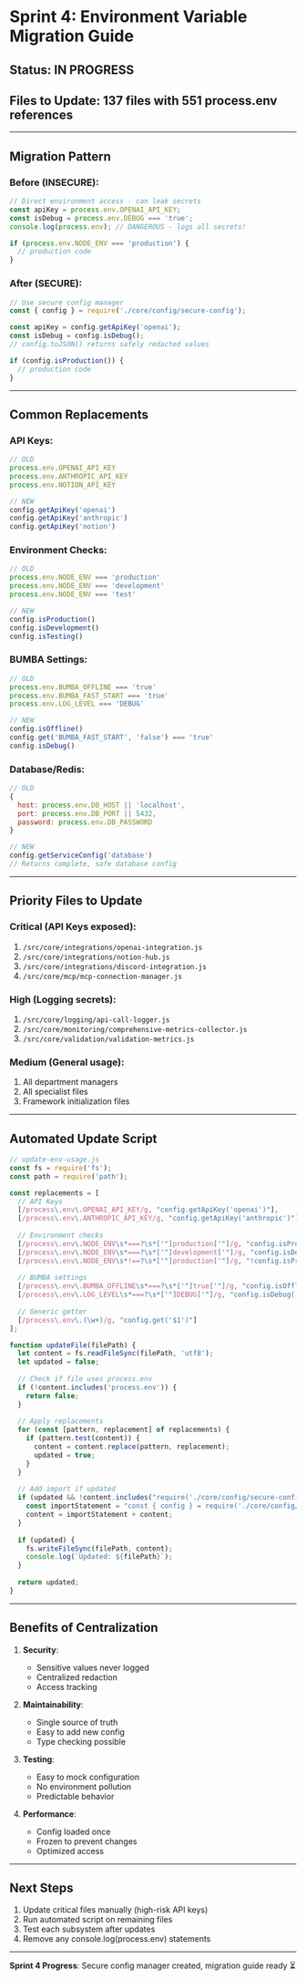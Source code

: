 # Sprint 4: Environment Variable Migration Guide

## Status: IN PROGRESS
## Files to Update: 137 files with 551 process.env references

---

## Migration Pattern

### Before (INSECURE):
```javascript
// Direct environment access - can leak secrets
const apiKey = process.env.OPENAI_API_KEY;
const isDebug = process.env.DEBUG === 'true';
console.log(process.env); // DANGEROUS - logs all secrets!

if (process.env.NODE_ENV === 'production') {
  // production code
}
```

### After (SECURE):
```javascript
// Use secure config manager
const { config } = require('./core/config/secure-config');

const apiKey = config.getApiKey('openai');
const isDebug = config.isDebug();
// config.toJSON() returns safely redacted values

if (config.isProduction()) {
  // production code
}
```

---

## Common Replacements

### API Keys:
```javascript
// OLD
process.env.OPENAI_API_KEY
process.env.ANTHROPIC_API_KEY
process.env.NOTION_API_KEY

// NEW
config.getApiKey('openai')
config.getApiKey('anthropic')
config.getApiKey('notion')
```

### Environment Checks:
```javascript
// OLD
process.env.NODE_ENV === 'production'
process.env.NODE_ENV === 'development'
process.env.NODE_ENV === 'test'

// NEW
config.isProduction()
config.isDevelopment()
config.isTesting()
```

### BUMBA Settings:
```javascript
// OLD
process.env.BUMBA_OFFLINE === 'true'
process.env.BUMBA_FAST_START === 'true'
process.env.LOG_LEVEL === 'DEBUG'

// NEW
config.isOffline()
config.get('BUMBA_FAST_START', 'false') === 'true'
config.isDebug()
```

### Database/Redis:
```javascript
// OLD
{
  host: process.env.DB_HOST || 'localhost',
  port: process.env.DB_PORT || 5432,
  password: process.env.DB_PASSWORD
}

// NEW
config.getServiceConfig('database')
// Returns complete, safe database config
```

---

## Priority Files to Update

### Critical (API Keys exposed):
1. `/src/core/integrations/openai-integration.js`
2. `/src/core/integrations/notion-hub.js`
3. `/src/core/integrations/discord-integration.js`
4. `/src/core/mcp/mcp-connection-manager.js`

### High (Logging secrets):
1. `/src/core/logging/api-call-logger.js`
2. `/src/core/monitoring/comprehensive-metrics-collector.js`
3. `/src/core/validation/validation-metrics.js`

### Medium (General usage):
1. All department managers
2. All specialist files
3. Framework initialization files

---

## Automated Update Script

```javascript
// update-env-usage.js
const fs = require('fs');
const path = require('path');

const replacements = [
  // API Keys
  [/process\.env\.OPENAI_API_KEY/g, "config.getApiKey('openai')"],
  [/process\.env\.ANTHROPIC_API_KEY/g, "config.getApiKey('anthropic')"],
  
  // Environment checks
  [/process\.env\.NODE_ENV\s*===?\s*['"]production['"]/g, "config.isProduction()"],
  [/process\.env\.NODE_ENV\s*===?\s*['"]development['"]/g, "config.isDevelopment()"],
  [/process\.env\.NODE_ENV\s*!==?\s*['"]production['"]/g, "!config.isProduction()"],
  
  // BUMBA settings
  [/process\.env\.BUMBA_OFFLINE\s*===?\s*['"]true['"]/g, "config.isOffline()"],
  [/process\.env\.LOG_LEVEL\s*===?\s*['"]DEBUG['"]/g, "config.isDebug()"],
  
  // Generic getter
  [/process\.env\.(\w+)/g, "config.get('$1')"]
];

function updateFile(filePath) {
  let content = fs.readFileSync(filePath, 'utf8');
  let updated = false;
  
  // Check if file uses process.env
  if (!content.includes('process.env')) {
    return false;
  }
  
  // Apply replacements
  for (const [pattern, replacement] of replacements) {
    if (pattern.test(content)) {
      content = content.replace(pattern, replacement);
      updated = true;
    }
  }
  
  // Add import if updated
  if (updated && !content.includes("require('./core/config/secure-config')")) {
    const importStatement = "const { config } = require('./core/config/secure-config');\n";
    content = importStatement + content;
  }
  
  if (updated) {
    fs.writeFileSync(filePath, content);
    console.log(`Updated: ${filePath}`);
  }
  
  return updated;
}
```

---

## Benefits of Centralization

1. **Security**: 
   - Sensitive values never logged
   - Centralized redaction
   - Access tracking

2. **Maintainability**:
   - Single source of truth
   - Easy to add new config
   - Type checking possible

3. **Testing**:
   - Easy to mock configuration
   - No environment pollution
   - Predictable behavior

4. **Performance**:
   - Config loaded once
   - Frozen to prevent changes
   - Optimized access

---

## Next Steps

1. Update critical files manually (high-risk API keys)
2. Run automated script on remaining files
3. Test each subsystem after updates
4. Remove any console.log(process.env) statements

---

**Sprint 4 Progress**: Secure config manager created, migration guide ready ⏳